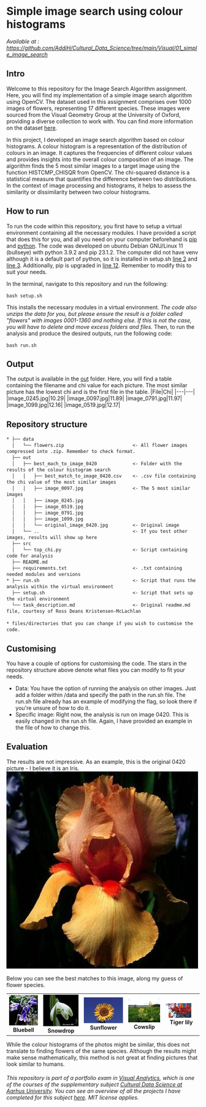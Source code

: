 # Simple image search using colour histograms

*Available at : https://github.com/AddiH/Cultural_Data_Science/tree/main/Visual/01_simple_image_search*

## Intro
Welcome to this repository for the Image Search Algorithm assignment. Here, you will find my implementation of a simple image search algorithm using OpenCV.
The dataset used in this assignment comprises over 1000 images of flowers, representing 17 different species. These images were sourced from the Visual Geometry Group at the University of Oxford, providing a diverse collection to work with. You can find more information on the dataset [here](https://www.robots.ox.ac.uk/~vgg/data/flowers/17/).

In this project, I developed an image search algorithm based on colour histograms. A colour histogram is a representation of the distribution of colours in an image. It captures the frequencies of different colour values and provides insights into the overall colour composition of an image.
The algorithm finds the 5 most similar images to a target image using the function HISTCMP_CHISQR from OpenCV. The chi-squared distance is a statistical measure that quantifies the difference between two distributions. In the context of image processing and histograms, it helps to assess the similarity or dissimilarity between two colour histograms.


## How to run
To run the code within this repository, you first have to setup a virtual environment containing all the necessary modules. I have provided a script that does this for you, and all you need on your computer beforehand is [pip](https://pypi.org/project/pip/) and [python](https://www.python.org/). The code was developed on ubuntu Debian GNU/Linux 11 (bullseye) with python 3.9.2 and pip 23.1.2. The computer did not have venv although it is a default part of python, so it is installed in setup.sh [line 2](https://github.com/AddiH/Cultural_Data_Science/blob/dd45d496850798ac8a94a7ad420cda52ec44b1ea/Visual/01_simple_image_search/setup.sh#L2) and [line 3](https://github.com/AddiH/Cultural_Data_Science/blob/dd45d496850798ac8a94a7ad420cda52ec44b1ea/Visual/01_simple_image_search/setup.sh#L3). Additionally, pip is upgraded in [line 12](https://github.com/AddiH/Cultural_Data_Science/blob/dd45d496850798ac8a94a7ad420cda52ec44b1ea/Visual/01_simple_image_search/setup.sh#L12). Remember to modify this to suit your needs.



In the terminal, navigate to this repository and run the following:
```
bash setup.sh
```
This installs the necessary modules in a virtual environment. *The code also unzips the data for you, but please ensure the result is a folder called "flowers" with images 0001-1360 and nothing else. If this is not the case, you will have to delete and move excess folders and files.*
Then, to run the analysis and produce the desired outputs, run the following code:
```
bash run.sh
```
## Output
The output is available in the [out](out) folder. Here, you will find a table containing the filename and chi value for each picture. The most similar picture has the lowest chi and is the first file in the table.
|File|Chi|
|---|---|
|image_0245.jpg|10.29|
|image_0097.jpg|11.89|
|image_0791.jpg|11.97|
|image_1099.jpg|12.16|
|image_0519.jpg|12.17|

## Repository structure
```
* ├── data
  │   └── flowers.zip                         <- All flower images compressed into .zip. Remember to check format.
  ├── out
  │   ├── best_mach_to_image_0420             <- Folder with the results of the colour histogram search
  │   │   ├── best_match_to_image_0420.csv    <- .csv file containing the chi value of the most similar images
  │   │   ├── image_0097.jpg                  <- The 5 most similar images
  │   │   ├── image_0245.jpg
  │   │   ├── image_0519.jpg
  │   │   ├── image_0791.jpg
  │   │   ├── image_1099.jpg
  │   │   └── original_image_0420.jpg         <- Original image
  │   └── ..                                  <- If you test other images, results will show up here
  ├── src                      
  │   └── top_chi.py                          <- Script containing code for analysis
  ├── README.md
  ├── requirements.txt                        <- .txt containing needed modules and versions
* ├── run.sh                                  <- Script that runs the analysis within the virtual environment
  ├── setup.sh                                <- Script that sets up the virtual environment
  └── task_description.md                     <- Original readme.md file, courtesy of Ross Deans Kristensen-McLachlan
  
* files/directories that you can change if you wish to customise the code.
```

## Customising
You have a couple of options for customising the code. The stars in the repository structure above denote what files you can modify to fit your needs.
- Data: You have the option of running the analysis on other images. Just add a folder within /data and specify the path in the run.sh file. The run.sh file already has an example of modifying the flag, so look there if you're unsure of how to do it. 
- Specific image: Right now, the analysis is run on image 0420. This is easily changed in the run.sh file. Again, I have provided an example in the file of how to change this. 

## Evaluation
The results are not impressive. As an example, this is the original 0420 picture - I believe it is an Iris.
![og](out/best_match_to_image_0420/original_image_0420.jpg)

Below you can see the best matches to this image, along my guess of flower species.



<table>
  <tr>
    <td align="center">
      <img src="out/best_match_to_image_0420/image_0245.jpg">
      <br>
      <b>Bluebell</b>
    </td><td align="center">
      <img src="out/best_match_to_image_0420/image_0097.jpg">
      <br>
      <b>Snowdrop</b>
    </td><td align="center">
      <img src="out/best_match_to_image_0420/image_0791.jpg">
      <br>
      <b>Sunflower</b>
    </td><td align="center">
      <img src="out/best_match_to_image_0420/image_1099.jpg">
      <br>
      <b>Cowslip</b>
    </td><td align="center">
      <img src="out/best_match_to_image_0420/image_0519.jpg">
      <br>
      <b>Tiger lily</b>
    </td>
  </tr>
</table>

While the colour histograms of the photos might be similar, this does not translate to finding flowers of the same species. Although the results might make sense mathematically, this method is not great at finding pictures that look similar to humans.

###### This repository is part of a portfolio exam in [Visual Analytics](https://kursuskatalog.au.dk/en/course/115695/Visual-Analytics), which is one of the courses of the supplementary subject [Cultural Data Science at Aarhus University](https://bachelor.au.dk/en/supplementary-subject/culturaldatascience/). You can see an overview of all the projects I have completed for this subject [here](https://github.com/AddiH/Cultural_Data_Science). MIT license applies. 
